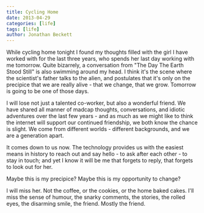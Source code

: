 ```yaml
---
title: Cycling Home
date: 2013-04-29
categories: [life]
tags: [life]
author: Jonathan Beckett
---
```


While cycling home tonight I found my thoughts filled with the girl I have worked with for the last three years, who spends her last day working with me tomorrow. Quite bizarrely, a conversation from "The Day The Earth Stood Still" is also swimming around my head. I think it's the scene where the scientist's father talks to the alien, and postulates that it's only on the precipice that we are really alive - that we change, that we grow. Tomorrow is going to be one of those days.

I will lose not just a talented co-worker, but also a wonderful friend. We have shared all manner of madcap thoughts, conversations, and idiotic adventures over the last few years - and as much as we might like to think the internet will support our continued friendship, we both know the chance is slight. We come from different worlds - different backgrounds, and we are a generation apart.

It comes down to us now. The technology provides us with the easiest means in history to reach out and say hello - to ask after each other - to stay in touch; and yet I know it will be me that forgets to reply, that forgets to look out for her.

Maybe this is my precipice? Maybe this is my opportunity to change?

I will miss her. Not the coffee, or the cookies, or the home baked cakes. I'll miss the sense of humour, the snarky comments, the stories, the rolled eyes, the disarming smile, the friend. Mostly the friend.